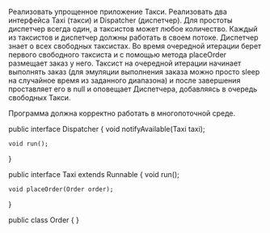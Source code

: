 Реализовать упрощенное приложение Такси.
Реализовать два интерфейса Taxi (такси) и Dispatcher (диспетчер). Для простоты диспетчер всегда один, а таксистов может любое количество. Каждый из таксистов и диспетчер должны работать в своем потоке. Диспетчер знает о всех свободных таксистах. Во время очередной итерации берет первого свободного таксиста и с помощью метода placeOrder размещает заказ у него. Таксист на очередной итерации начинает выполнять заказ (для эмуляции выполнения заказа можно просто sleep на случайное время из заданного диапазона) и после завершения проставляет его в null и оповещает Диспетчера, добавляясь в очередь свободных Такси.

Программа должна корректно работать в многопоточной среде.

public interface Dispatcher {
    void notifyAvailable(Taxi taxi);

    void run();
}

public interface Taxi extends Runnable {
    void run();

    void placeOrder(Order order);
}

public class Order {
}
